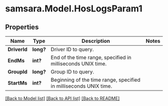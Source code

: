 # samsara.Model.HosLogsParam1
## Properties

Name | Type | Description | Notes
------------ | ------------- | ------------- | -------------
**DriverId** | **long?** | Driver ID to query. | 
**EndMs** | **int?** | End of the time range, specified in milliseconds UNIX time. | 
**GroupId** | **long?** | Group ID to query. | 
**StartMs** | **int?** | Beginning of the time range, specified in milliseconds UNIX time. | 

[[Back to Model list]](../README.md#documentation-for-models) [[Back to API list]](../README.md#documentation-for-api-endpoints) [[Back to README]](../README.md)

